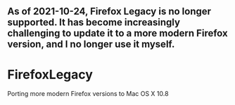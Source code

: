 ## As of 2021-10-24, Firefox Legacy is no longer supported. It has become increasingly challenging to update it to a more modern Firefox version, and I no longer use it myself.

# FirefoxLegacy
Porting more modern Firefox versions to Mac OS X 10.8
